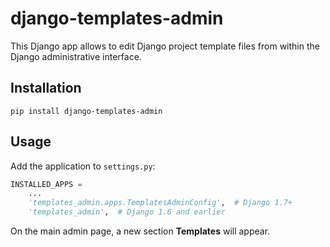 django-templates-admin
======================

This Django app allows to edit Django project template files from within the Django administrative interface.

Installation
------------

```
pip install django-templates-admin
```

Usage
-----

Add the application to `settings.py`:

```python
INSTALLED_APPS =
    ...
    'templates_admin.apps.TemplatesAdminConfig',  # Django 1.7+
    'templates_admin',  # Django 1.6 and earlier
```

On the main admin page, a new section **Templates** will appear.
